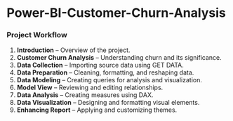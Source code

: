 # Power-BI-Customer-Churn-Analysis
### Project Workflow
1. **Introduction** – Overview of the project.
2. **Customer Churn Analysis** – Understanding churn and its significance.
3. **Data Collection** – Importing source data using GET DATA.
4. **Data Preparation** – Cleaning, formatting, and reshaping data.
5. **Data Modeling** – Creating queries for analysis and visualization.
6. **Model View** – Reviewing and editing relationships.
7. **Data Analysis** – Creating measures using DAX.
8. **Data Visualization** – Designing and formatting visual elements.
9. **Enhancing Report** – Applying and customizing themes.
